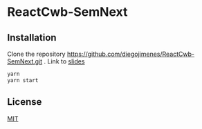 # ReactCwb-SemNext

## Installation

Clone the repository https://github.com/diegojimenes/ReactCwb-SemNext.git .
Link to [slides](https://docs.google.com/presentation/d/1G1BvCQSMUYIp_NWKvY2BfmcAYcJnhd44hI70m13CHhU/edit?usp=sharing)

```bash
yarn
yarn start
```

## License
[MIT](https://choosealicense.com/licenses/mit/)
